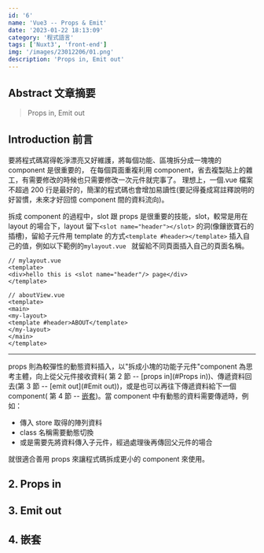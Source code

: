 ```yaml
---
id: '6'
name: 'Vue3 -- Props & Emit'
date: '2023-01-22 18:13:09'
category: '程式語言'
tags: ['Nuxt3', 'front-end']
img: '/images/23012206/01.png'
description: 'Props in, Emit out'
---
```


## Abstract 文章摘要

> Props in, Emit out

## Introduction 前言

要將程式碼寫得乾淨漂亮又好維護，將每個功能、區塊拆分成一塊塊的 component 是很重要的，
在每個頁面重複利用 component，省去複製貼上的雜工，有需要修改的時候也只需要修改一次元件就完事了。
理想上，一個.vue 檔案不超過 200 行是最好的，簡潔的程式碼也會增加易讀性(要記得養成寫註釋說明的好習慣，未來才好回憶 component 間的資料流向)。

拆成 component 的過程中，slot 跟 props 是很重要的技能，slot，較常是用在 layout 的場合下，layout 留下`<slot name="header"></slot>`
的洞(像鑲嵌寶石的插槽)，留給子元件用 template 的方式`<template #header></template>`
插入自己的值，例如以下範例的`mylayout.vue ` 就留給不同頁面插入自己的頁面名稱。

```
// mylayout.vue
<template>
<div>hello this is <slot name="header"/> page</div>
</template>

// aboutView.vue
<template>
<main>
<my-layout>
<template #header>ABOUT</template>
</my-layout>
</main>
</template>
```

---

props 則為較彈性的動態資料插入，以"拆成小塊的功能子元件"component 為思考主體，向上從父元件接收資料(
第 2 節 -- [props in](#Props in))、傳遞資料回去(第 3 節 -- [emit out](#Emit out))，或是也可以再往下傳遞資料給下一個 component(
第 4 節 -- [嵌套](#嵌套))。當 component 中有動態的資料需要傳遞時，例如：

- 傳入 store 取得的陣列資料
- class 名稱需要動態切換
- 或是需要先將資料傳入子元件，經過處理後再傳回父元件的場合

就很適合善用 props 來讓程式碼拆成更小的 component 來使用。

## 2. Props in

## 3. Emit out

## 4. 嵌套
